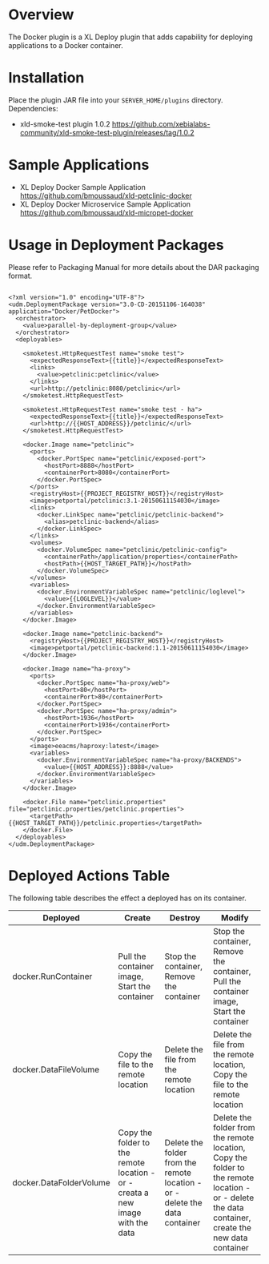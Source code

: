 # Overview #

The Docker plugin is a XL Deploy plugin that adds capability for deploying applications to a Docker container.

# Installation #

Place the plugin JAR file into your `SERVER_HOME/plugins` directory.
Dependencies:
* xld-smoke-test plugin 1.0.2 https://github.com/xebialabs-community/xld-smoke-test-plugin/releases/tag/1.0.2


# Sample Applications #
* XL Deploy Docker Sample Application https://github.com/bmoussaud/xld-petclinic-docker
* XL Deploy Docker Microservice Sample Application https://github.com/bmoussaud/xld-micropet-docker


# Usage in Deployment Packages #

Please refer to Packaging Manual for more details about the DAR packaging format.

```

<?xml version="1.0" encoding="UTF-8"?>
<udm.DeploymentPackage version="3.0-CD-20151106-164038" application="Docker/PetDocker">
  <orchestrator>
    <value>parallel-by-deployment-group</value>
  </orchestrator>
  <deployables>
    
    <smoketest.HttpRequestTest name="smoke test">
      <expectedResponseText>{{title}}</expectedResponseText>
      <links>
        <value>petclinic:petclinic</value>
      </links>
      <url>http://petclinic:8080/petclinic</url>
    </smoketest.HttpRequestTest>
    
    <smoketest.HttpRequestTest name="smoke test - ha">
      <expectedResponseText>{{title}}</expectedResponseText>
      <url>http://{{HOST_ADDRESS}}/petclinic/</url>
    </smoketest.HttpRequestTest>
    
    <docker.Image name="petclinic">
      <ports>
        <docker.PortSpec name="petclinic/exposed-port">
          <hostPort>8888</hostPort>
          <containerPort>8080</containerPort>
        </docker.PortSpec>
      </ports>
      <registryHost>{{PROJECT_REGISTRY_HOST}}</registryHost>
      <image>petportal/petclinic:3.1-20150611154030</image>
      <links>
        <docker.LinkSpec name="petclinic/petclinic-backend">
          <alias>petclinic-backend</alias>
        </docker.LinkSpec>
      </links>
      <volumes>
        <docker.VolumeSpec name="petclinic/petclinic-config">
          <containerPath>/application/properties</containerPath>
          <hostPath>{{HOST_TARGET_PATH}}</hostPath>
        </docker.VolumeSpec>
      </volumes>
      <variables>
        <docker.EnvironmentVariableSpec name="petclinic/loglevel">
          <value>{{LOGLEVEL}}</value>
        </docker.EnvironmentVariableSpec>
      </variables>
    </docker.Image>
    
    <docker.Image name="petclinic-backend">
      <registryHost>{{PROJECT_REGISTRY_HOST}}</registryHost>
      <image>petportal/petclinic-backend:1.1-20150611154030</image>
    </docker.Image>
    
    <docker.Image name="ha-proxy">
      <ports>
        <docker.PortSpec name="ha-proxy/web">
          <hostPort>80</hostPort>
          <containerPort>80</containerPort>
        </docker.PortSpec>
        <docker.PortSpec name="ha-proxy/admin">
          <hostPort>1936</hostPort>
          <containerPort>1936</containerPort>
        </docker.PortSpec>
      </ports>
      <image>eeacms/haproxy:latest</image>
      <variables>
        <docker.EnvironmentVariableSpec name="ha-proxy/BACKENDS">
          <value>{{HOST_ADDRESS}}:8888</value>
        </docker.EnvironmentVariableSpec>
      </variables>
    </docker.Image>
    
    <docker.File name="petclinic.properties" file="petclinic.properties/petclinic.properties">
      <targetPath>{{HOST_TARGET_PATH}}/petclinic.properties</targetPath>
    </docker.File>
  </deployables>
</udm.DeploymentPackage>

```

# Deployed Actions Table  #

The following table describes the effect a deployed has on its container.

| Deployed | Create | Destroy | Modify |
|----------|--------|---------|--------|
| docker.RunContainer| Pull the container image, Start the container | Stop the container, Remove the container | Stop the container, Remove the container, Pull the container image, Start the container  |
| docker.DataFileVolume| Copy the file to the remote location | Delete the file from the remote location | Delete the file from the remote location, Copy the file to the remote location|
| docker.DataFolderVolume| Copy the folder to the remote location - or - creata a new image with the data| Delete the folder from the remote location -  or - delete the data container | Delete the folder from the remote location, Copy the folder to the remote location - or - delete the data container, create the new data container |
